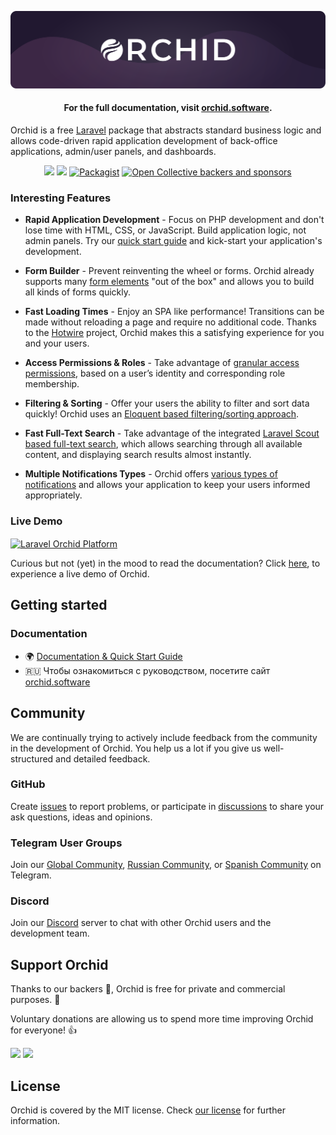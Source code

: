 <p align="center"> 
 <a href="https://orchid.software/"><img src="https://raw.githubusercontent.com/orchidsoftware/.github/e23597cffa8cbf24d47913ce903fcc7aa4a59335/web/avatars/orchid-github-splash.svg" alt="Laravel Orchid"></a>
</p>


<h4 align="center">For the full documentation, visit <a href="http://orchid.software">orchid.software</a>.</h4>

Orchid is a free [Laravel](https://laravel.com) package that abstracts standard business logic and allows code-driven rapid application development of back-office applications, admin/user panels, and dashboards.

<p align="center">
<a href="https://github.com/orchidsoftware/platform/actions"><img src="https://github.com/orchidsoftware/platform/workflows/Tests/badge.svg"></a>
<a href="https://codecov.io/gh/orchidsoftware/platform"><img src="https://codecov.io/gh/orchidsoftware/platform/branch/master/graph/badge.svg" /></a>
<a href="https://packagist.org/packages/orchid/platform"><img alt="Packagist" src="https://img.shields.io/packagist/dt/orchid/platform.svg"></a>
<a href="https://opencollective.com/orchid"><img src="https://img.shields.io/opencollective/all/orchid" alt="Open Collective backers and sponsors"></a>
</p>


### Interesting Features

- **Rapid Application Development** - Focus on PHP development and don't lose time with HTML, CSS, or JavaScript. Build application logic, not admin panels. Try our [quick start guide](https://orchid.software/en/docs/quickstart/) and kick-start your application's development.

- **Form Builder** - Prevent reinventing the wheel or forms. Orchid already supports many [form elements](https://orchid.software/en/docs/field/) "out of the box" and allows you to build all kinds of forms quickly.

- **Fast Loading Times** - Enjoy an SPA like performance! Transitions can be made without reloading a page and require no additional code. Thanks to the [Hotwire](https://hotwire.dev/) project, Orchid makes this a satisfying experience for you and your users.

- **Access Permissions & Roles** - Take advantage of [granular access permissions](https://orchid.software/en/docs/access/), based on a user’s identity and corresponding role membership.

- **Filtering & Sorting** - Offer your users the ability to filter and sort data quickly! Orchid uses an [Eloquent based filtering/sorting approach](https://orchid.software/en/docs/quickstart-sort-filter-table/).

- **Fast Full-Text Search** - Take advantage of the integrated [Laravel Scout based full-text search](https://orchid.software/en/docs/global-search/), which allows searching through all available content, and displaying search results almost instantly.

- **Multiple Notifications Types** - Orchid offers [various types of notifications](https://orchid.software/en/docs/alert/) and allows your application to keep your users informed appropriately.



### Live Demo
 
<a href="https://demo.orchid.software/login">
  <img src="https://raw.githubusercontent.com/orchidsoftware/platform/master/.github/IMAGES/promo-full.png" alt="Laravel Orchid Platform" align="center" />
</a>

Curious but not (yet) in the mood to read the documentation? Click [here](https://demo.orchid.software/login), to experience a live demo of Orchid.


## Getting started

### Documentation

* 🌍 [Documentation & Quick Start Guide](https://orchid.software/en/docs)
* 🇷🇺 Чтобы ознакомиться с руководством, посетите сайт [orchid.software](https://orchid.software/ru/docs)

<!--
### Blog

Orchid's [blog](https://blog.orchid.software/) informs about news and announcements around Laravel Orchid, including related projects.
-->

## Community

We are continually trying to actively include feedback from the community in the development of Orchid. You help us a lot if you give us well-structured and detailed feedback.

### GitHub

Create [issues](https://github.com/orchidsoftware/platform/issues) to report problems, or participate in [discussions](https://github.com/orchidsoftware/platform/discussions) to share your ask questions, ideas and opinions.

### Telegram User Groups

Join our [Global Community](https://t.me/orchid_community), [Russian Community](https://t.me/orchid_russian_community), or [Spanish Community](https://t.me/esLaravelOrchid) on Telegram.

### Discord

Join our [Discord](https://discord.gg/NxXhSHa5tq) server to chat with other Orchid users and the development team.
 
<!--
## Changelog

We actively and continuously maintain a [changelog](CHANGELOG.md) that informs about Orchid's history of improvements, bug fixes, and changes.
-->

## Support Orchid

Thanks to our backers 🙏, Orchid is free for private and commercial purposes. 🎉

Voluntary donations are allowing us to spend more time improving Orchid for everyone! 👍

<a href="https://opencollective.com/orchid#backers" target="_blank"><img src="https://opencollective.com/orchid/sponsors.svg?width=838"></a>
<a href="https://opencollective.com/orchid#backers" target="_blank"><img src="https://opencollective.com/orchid/backers.svg?width=838"></a>

## License

Orchid is covered by the MIT license. Check [our license](LICENSE) for further information.
